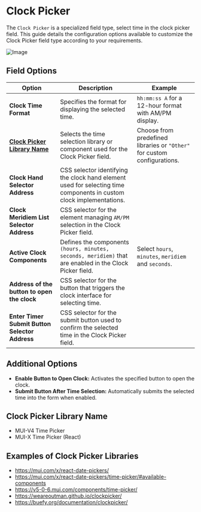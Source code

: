 # Clock Picker

The `Clock Picker` is a specialized field type, select time in the clock picker field. This guide details the configuration options available to customize the Clock Picker field type according to your requirements.

<img src="/image/clock-picker-01.png" alt="Image">

## Field Options

| Option                                                      | Description                                                                                                         | Example                                                                  |
| ----------------------------------------------------------- | ------------------------------------------------------------------------------------------------------------------- | ------------------------------------------------------------------------ |
| **Clock Time Format**                                       | Specifies the format for displaying the selected time.                                                              | `hh:mm:ss A` for a 12-hour format with AM/PM display.                    |
| **[Clock Picker Library Name](#clock-picker-library-name)** | Selects the time selection library or component used for the Clock Picker field.                                    | Choose from predefined libraries or `"Other"` for custom configurations. |
| **Clock Hand Selector Address**                             | CSS selector identifying the clock hand element used for selecting time components in custom clock implementations. |                                                                          |
| **Clock Meridiem List Selector Address**                    | CSS selector for the element managing `AM/PM` selection in the Clock Picker field.                                    |                                                                          |
| **Active Clock Components**                                 | Defines the components `(hours, minutes, seconds, meridiem)` that are enabled in the Clock Picker field.            | Select `hours`, `minutes`, `meridiem` and `seconds`.                     |
| **Address of the button to open the clock**                 | CSS selector for the button that triggers the clock interface for selecting time.                                   |                                                                          |
| **Enter Timer Submit Button Selector Address**              | CSS selector for the submit button used to confirm the selected time in the Clock Picker field.                     |                                                                          |

## Additional Options

- **Enable Button to Open Clock:** Activates the specified button to open the clock.
- **Submit Button After Time Selection:** Automatically submits the selected time into the form when enabled.

## Clock Picker Library Name

- MUI-V4 Time Picker
- MUI-X Time Picker (React)

## Examples of Clock Picker Libraries

- https://mui.com/x/react-date-pickers/
- https://mui.com/x/react-date-pickers/time-picker/#available-components
- https://v5-0-6.mui.com/components/time-picker/
- https://weareoutman.github.io/clockpicker/
- https://buefy.org/documentation/clockpicker/
